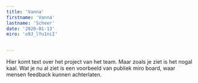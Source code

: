 ```yaml
---
title: 'Vanna'
firstname: 'Vanna'
lastname: 'Scheer'
date: '2020-01-13'
miro: 'o9J_lYu1niI'


---
```


Hier komt text over het project van het team. Maar zoals je ziet is het nogal kaal. Wat je nu al ziet is een voorbeeld van publiek miro board, waar mensen feedback kunnen achterlaten.



